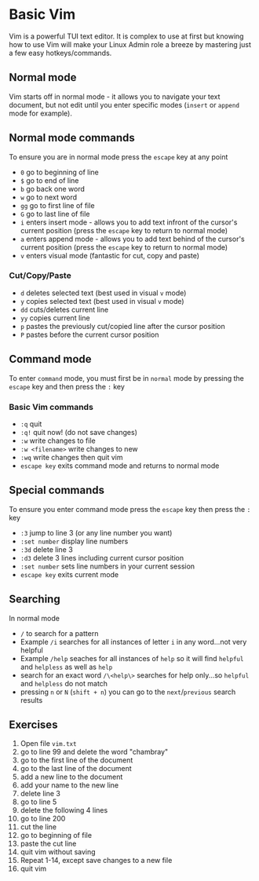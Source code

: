 # Basic Vim

Vim is a powerful TUI text editor.  It is complex to use at first but knowing how to use Vim will make your Linux Admin role a breeze by mastering just a few easy hotkeys/commands.

## Normal mode
Vim starts off in normal mode - it allows you to navigate your text document, but not edit until you enter specific modes (```insert``` or ```append``` mode for example).

## Normal mode commands
To ensure you are in normal mode press the ```escape``` key at any point


- ```0``` go to beginning of line
- ```$``` go to end of line
- `b` go back one word
- `w` go to next word
- ```gg``` go to first line of file
- ```G``` go to last line of file
- ```i``` enters insert mode - allows you to add text infront of the cursor's current position (press the ```escape``` key to return to normal mode)
- ```a``` enters append mode - allows you to add text behind of the cursor's current position (press the ```escape``` key to return to normal mode)
- ```v``` enters visual mode (fantastic for cut, copy and paste)

### Cut/Copy/Paste
- ```d``` deletes selected text (best used in visual ```v``` mode)
- ```y``` copies selected text (best used in visual ```v``` mode)
- ```dd``` cuts/deletes current line
- ```yy``` copies current line
- ```p``` pastes the previously cut/copied line after the cursor position
- ```P``` pastes before the current cursor position

## Command mode
To enter ```command``` mode, you must first be in ```normal``` mode by pressing the ```escape``` key and then press the ```:``` key

### Basic Vim commands
- ```:q``` quit
- ```:q!``` quit now! (do not save changes)
- ```:w``` write changes to file
- ```:w <filename>``` write changes to new <filename>
- ```:wq``` write changes then quit vim
- ```escape key``` exits command mode and returns to normal  mode


## Special commands
To ensure you enter command mode press the ```escape``` key then press the ```:``` key

- ```:3``` jump to line 3 (or any line number you want)
- ```:set number``` display line numbers
- ```:3d``` delete line 3
- ```:d3``` delete 3 lines including current cursor position
- ```:set number``` sets line numbers in your current session
- ```escape key``` exits current mode

## Searching
In normal mode
- ```/``` to search for a pattern
- Example ```/i``` searches for all instances of letter ```i``` in any word...not very helpful
- Example ```/help``` seaches for all instances of ```help``` so it will find ```helpful``` and ```helpless``` as well as ```help```
- search for an exact word ```/\<help\>``` searches for help only...so ```helpful``` and ```helpless``` do not match
- pressing ```n``` or ```N``` (```shift + n```) you can go to the ```next```/```previous``` search results

## Exercises

1. Open file ```vim.txt```
2. go to line 99 and delete the word "chambray"
3. go to the first line of the document
4. go to the last line of the document
5. add a new line to the document
6. add your name to the new line
7. delete line 3
8. go to line 5
9. delete the following 4 lines
10. go to line 200
11. cut the line
12. go to beginning of file
13. paste the cut line
14. quit vim without saving
15. Repeat 1-14, except save changes to a new file
16. quit vim
